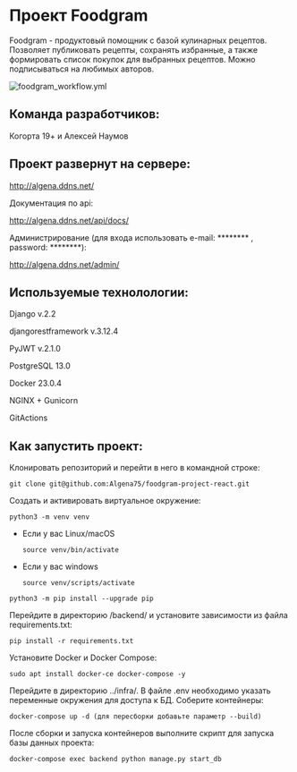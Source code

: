 # Проект Foodgram
Foodgram - продуктовый помощник с базой кулинарных рецептов. Позволяет публиковать рецепты, сохранять избранные, а также формировать список покупок для выбранных рецептов. Можно подписываться на любимых авторов.

![foodgram_workflow.yml](https://github.com/Algena75/foodgram-project-react/actions/workflows/foodgram_workflow.yml/badge.svg)

## Команда разработчиков:
Когорта 19+ и
Алексей Наумов

## Проект развернут на сервере:

http://algena.ddns.net/


Документация по api:


http://algena.ddns.net/api/docs/


Администрирование (для входа использовать e-mail: ******** , password: ********):


http://algena.ddns.net/admin/


## Используемые технолологии:

Django v.2.2

djangorestframework v.3.12.4

PyJWT v.2.1.0

PostgreSQL 13.0

Docker 23.0.4

NGINX + Gunicorn

GitActions

## Как запустить проект:

Клонировать репозиторий и перейти в него в командной строке:

```
git clone git@github.com:Algena75/foodgram-project-react.git
```

Cоздать и активировать виртуальное окружение:

```
python3 -m venv venv
```

* Если у вас Linux/macOS

    ```
    source venv/bin/activate
    ```

* Если у вас windows

    ```
    source venv/scripts/activate
    ```

```
python3 -m pip install --upgrade pip
```

Перейдите в директорию /backend/ и установите зависимости из файла requirements.txt:

```
pip install -r requirements.txt
```

Установите Docker и Docker Compose:

```
sudo apt install docker-ce docker-compose -y
```

Перейдите в директорию ../infra/. В файле .env необходимо указать переменные окружения для доступа к БД.
Соберите контейнеры:

```
docker-compose up -d (для пересборки добавьте параметр --build)
```

После сборки и запуска контейнеров выполните скрипт для запуска базы данных проекта:

```
docker-compose exec backend python manage.py start_db
```
